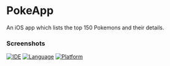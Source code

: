 # PokeApp
An iOS app which lists the top 150 Pokemons and their details.

### Screenshots

[![IDE](https://img.shields.io/badge/Xcode-9.3-green.svg)](https://developer.apple.com/xcode/)
[![Language](https://img.shields.io/badge/swift-4-orange.svg)](https://swift.org)
[![Platform](https://img.shields.io/badge/platform-iOS%2011-blue.svg)](https://developer.apple.com/ios/)
